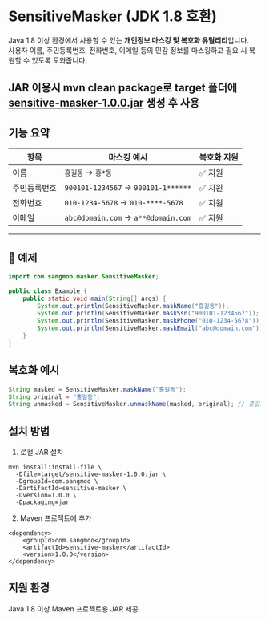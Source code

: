 # SensitiveMasker (JDK 1.8 호환)

Java 1.8 이상 환경에서 사용할 수 있는 **개인정보 마스킹 및 복호화 유틸리티**입니다.  
사용자 이름, 주민등록번호, 전화번호, 이메일 등의 민감 정보를 마스킹하고 필요 시 복원할 수 있도록 도와줍니다.

JAR 이용시 mvn clean package로 target 폴더에
[sensitive-masker-1.0.0.jar](target/sensitive-masker-1.0.0.jar) 생성 후 사용
---

## 기능 요약

| 항목       | 마스킹 예시                          | 복호화 지원 |
|------------|---------------------------------------|--------------|
| 이름       | `홍길동` → `홍*동`                   | ✅ 지원       |
| 주민등록번호 | `900101-1234567` → `900101-1******` | ✅ 지원       |
| 전화번호   | `010-1234-5678` → `010-****-5678`     | ✅ 지원       |
| 이메일     | `abc@domain.com` → `a**@domain.com`  | ✅ 지원       |

---

## 🧪 예제

```java
import com.sangmoo.masker.SensitiveMasker;

public class Example {
    public static void main(String[] args) {
        System.out.println(SensitiveMasker.maskName("홍길동"));         // 홍*동
        System.out.println(SensitiveMasker.maskSsn("900101-1234567")); // 900101-1******
        System.out.println(SensitiveMasker.maskPhone("010-1234-5678")); // 010-****-5678
        System.out.println(SensitiveMasker.maskEmail("abc@domain.com")); // a**@domain.com
    }
}
```

## 복호화 예시
```java
String masked = SensitiveMasker.maskName("홍길동");
String original = "홍길동";
String unmasked = SensitiveMasker.unmaskName(masked, original); // 홍길동
```

## 설치 방법
1. 로컬 JAR 설치
```
mvn install:install-file \
  -Dfile=target/sensitive-masker-1.0.0.jar \
  -DgroupId=com.sangmoo \
  -DartifactId=sensitive-masker \
  -Dversion=1.0.0 \
  -Dpackaging=jar
```
2. Maven 프로젝트에 추가
```
<dependency>
    <groupId>com.sangmoo</groupId>
    <artifactId>sensitive-masker</artifactId>
    <version>1.0.0</version>
</dependency>
```
## 지원 환경
Java 1.8 이상 
Maven 프로젝트용 JAR 제공
